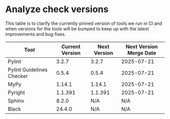 # Analyze check versions

This table is to clarify the currently pinned version of tools we run in CI and when versions for the tools will be bumped to keep up with the latest improvements and bug fixes.


| Tool | Current Version | Next Version | Next Version Merge Date |
|------|-----------------|--------------|-------------------------|
Pylint | 3.2.7 | 3.2.7 | 2025-07-21 |
Pylint Guidelines Checker | 0.5.4 | 0.5.4 | 2025-07-21 |
MyPy | 1.14.1 | 1.14.1 | 2025-07-21 |
Pyright | 1.1.391 | 1.1.391 | 2025-07-21 |
Sphinx | 8.2.0 | N/A | N/A |
Black | 24.4.0 | N/A | N/A |
